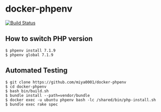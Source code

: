 # docker-phpenv

[![Build Status](https://travis-ci.org/miya0001/docker-phpenv.svg?branch=master)](https://travis-ci.org/miya0001/docker-phpenv)

## How to switch PHP version

```
$ phpenv install 7.1.9
$ phpenv global 7.1.9
```

## Automated Testing

```
$ git clone https://github.com/miya0001/docker-phpenv
$ cd docker-phpenv
$ bash bin/build.sh
$ bundle install --path=vendor/bundle
$ docker exec -u ubuntu phpenv bash -lc /shared/bin/php-install.sh
$ bundle exec rake spec
```
